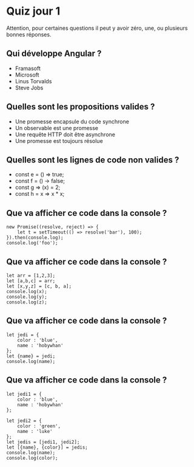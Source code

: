 # Quiz jour 1

Attention, pour certaines questions il peut y avoir zéro, une, ou plusieurs bonnes réponses.

## Qui développe Angular ?

* Framasoft
* Microsoft
* Linus Torvalds
* Steve Jobs 

## Quelles sont les propositions valides ?

* Une promesse encapsule du code synchrone
* Un observable est une promesse
* Une requête HTTP doit être asynchrone
* Une promesse est toujours résolue

## Quelles sont les lignes de code non valides ?

* const e = () => true;
* const f = () -> false;
* const g => (x) = 2;
* const h = x => x * x;

## Que va afficher ce code dans la console ?

    new Promise((resolve, reject) => {
        let t = setTimeout(() => resolve('bar'), 100); 
    }).then(console.log);
    console.log('foo');

## Que va afficher ce code dans la console ?

    let arr = [1,2,3];
    let [a,b,c] = arr;
    let [x,y,z] = [c, b, a];
    console.log(x);
    console.log(y);
    console.log(z);

## Que va afficher ce code dans la console ?

    let jedi = {
        color : 'blue',
        name : 'hobywhan'
    };
    let {name} = jedi;
    console.log(name);


## Que va afficher ce code dans la console ?

    let jedi1 = {
        color : 'blue',
        name : 'hobywhan'
    };
    
    let jedi2 = {
        color : 'green',
        name : 'luke'
    };
    let jedis = [jedi1, jedi2];
    let [{name}, {color}] = jedis;
    console.log(name);
    console.log(color);




